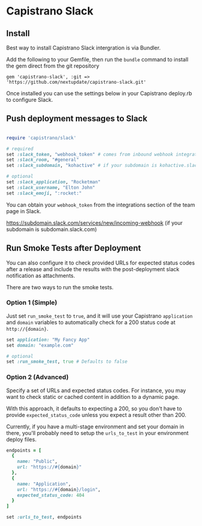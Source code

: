 # Capistrano Slack

## Install

Best way to install Capistrano Slack intergration is via Bundler.

Add the following to your Gemfile, then run the `bundle` command to install the gem direct from the git repository

```
gem 'capistrano-slack', :git => 'https://github.com/nextupdate/capistrano-slack.git'
```

Once installed you can use the settings below in your Capistrano deploy.rb to configure Slack.

## Push deployment messages to Slack

```ruby

require 'capistrano/slack'

# required
set :slack_token, "webhook_token" # comes from inbound webhook integration
set :slack_room, "#general"
set :slack_subdomain, "kohactive" # if your subdomain is kohactive.slack.com

# optional
set :slack_application, "Rocketman"
set :slack_username, "Elton John"
set :slack_emoji, ":rocket:"
```

You can obtain your `webhook_token` from the integrations section of the team page in Slack.  

https://subdomain.slack.com/services/new/incoming-webhook (if your subdomain is subdomain.slack.com)

## Run Smoke Tests after Deployment

You can also configure it to check provided URLs for expected status codes after a release and include the results with the post-deployment slack notification as attachments.

There are two ways to run the smoke tests.

### Option 1 (Simple)

Just set `run_smoke_test` to `true`, and it will use your Capistrano  `application` and `domain` variables to automatically check for a 200 status code at `http://{domain}`.

```ruby
set application: "My Fancy App"
set domain: "example.com"

# optional
set :run_smoke_test, true # Defaults to false
```
### Option 2 (Advanced)

Specify a set of URLs and expected status codes. For instance, you may want to check static or cached content in addition to a dynamic page.

With this approach, it defaults to expecting a 200, so you don't have to provide `expected_status_code` unless you expect a result other than 200.

Currently, if you have a multi-stage environment and set your domain in there, you'll probably need to setup the `urls_to_test` in your environment deploy files.

```ruby
endpoints = [
  {
    name: "Public",
    url: "https://#{domain}"
  },
  {
    name: "Application",
    url: "https://#{domain}/login",
    expected_status_code: 404
  }
]

set :urls_to_test, endpoints
```
